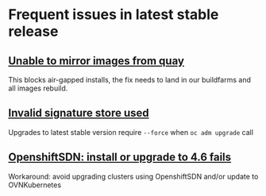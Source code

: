 # Frequent issues in latest stable release

## [Unable to mirror images from quay](https://github.com/openshift/okd/issues/402)
  This blocks air-gapped installs, the fix needs to land in our buildfarms and all images rebuild.

## [Invalid signature store used](https://github.com/openshift/okd/issues/426)
  Upgrades to latest stable version require `--force` when `oc adm upgrade` call

## [OpenshiftSDN: install or upgrade to 4.6 fails](https://github.com/openshift/okd/issues/430)
  Workaround: avoid upgrading clusters using OpenshiftSDN and/or update to OVNKubernetes
